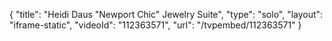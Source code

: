 {
    "title": "Heidi Daus \"Newport Chic\" Jewelry Suite",
    "type": "solo",
    "layout": "iframe-static",
    "videoId": "112363571",
    "url": "\/tvpembed\/112363571"
}